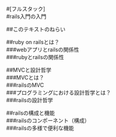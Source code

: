 #[フルスタック]  
#rails入門の入門  

##このテキストのねらい  

##ruby on railsとは？  
###webアプリとrailsの関係性  
###rubyとrailsの関係性  

##MVCと設計哲学  
###MVCとは？  
###railsのMVC  
###プログラミングにおける設計哲学とは？  
###railsの設計哲学  

##railsの構成と機能  
###railsのコンポーネント（構成）  
###railsの多様で便利な機能  
